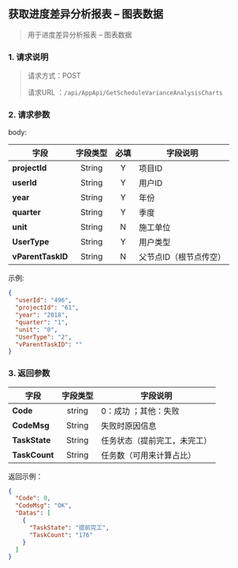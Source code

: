 ## 获取进度差异分析报表 – 图表数据

> 用于进度差异分析报表 – 图表数据

### 1. 请求说明

> 请求方式：POST
>
> 请求URL ：`/api/AppApi/GetScheduleVarianceAnalysisCharts`

### 2. 请求参数

body:

| 字段              | 字段类型 | 必填 | 字段说明               |
| ----------------- | :------: | :--: | ---------------------- |
| **projectId**     |  String  |  Y   | 项目ID                 |
| **userId**        |  String  |  Y   | 用户ID                 |
| **year**          |  String  |  Y   | 年份                   |
| **quarter**       |  String  |  Y   | 季度                   |
| **unit**          |  String  |  N   | 施工单位               |
| **UserType**      |  String  |  Y   | 用户类型               |
| **vParentTaskID** |  String  |  N   | 父节点ID（根节点传空） |

示例:

```json
{
  "userId": "496",
  "projectId": "61",
  "year": "2018",
  "quarter": "1",
  "unit": "0",
  "UserType": "2",
  "vParentTaskID": ""
}
```

### 3. 返回参数

| 字段          | 字段类型 | 字段说明                     |
| ------------- | :------: | ---------------------------- |
| **Code**      |  string  | 0：成功 ；其他：失败         |
| **CodeMsg**   |  String  | 失败时原因信息               |
| **TaskState** |  String  | 任务状态（提前完工，未完工） |
| **TaskCount** |  String  | 任务数（可用来计算占比）     |

返回示例：

```json
{
  "Code": 0,
  "CodeMsg": "OK",
  "Datas": [
    {
      "TaskState": "提前完工",
      "TaskCount": "176"
    }
  ]
}
```